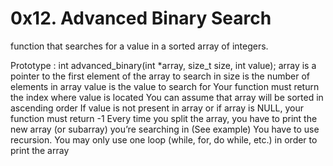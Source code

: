 # 0x12. Advanced Binary Search

function that searches for a value in a sorted array of integers.

Prototype : int advanced_binary(int *array, size_t size, int value);
array is a pointer to the first element of the array to search in
size is the number of elements in array
value is the value to search for
Your function must return the index where value is located
You can assume that array will be sorted in ascending order
If value is not present in array or if array is NULL, your function must return -1
Every time you split the array, you have to print the new array (or subarray) you’re searching in (See example)
You have to use recursion. You may only use one loop (while, for, do while, etc.) in order to print the array
